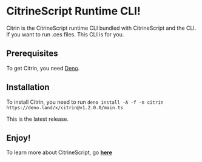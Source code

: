 # CitrineScript Runtime CLI!

Citrin is the CitrineScript runtime CLI bundled with CitrineScript and the CLI. If you want to run .ces files. This CLI is for you.

## Prerequisites

To get Citrin, you need [Deno](https://deno.land/).

## Installation

To install Citrin, you need to run ``deno install -A -f -n citrin https://deno.land/x/citrin@v1.2.0.0/main.ts``

This is the latest release.

## Enjoy!

To learn more about CitrineScript, go **[here](https://citrine.geodax.ca/)**